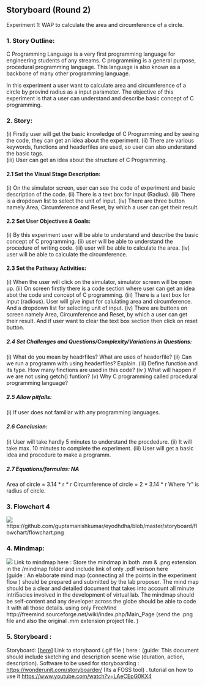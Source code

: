 ## Storyboard (Round 2)
Experiment 1: WAP to calculate the area and circumference of a circle.

### 1. Story Outline:

C Programming Language is a very first programming language for engineering students of any streams. C programming is a general purpose, procedural programming language. This language is also known as a backbone of many other programming language.

In this experiment a user want to calculate area and circumference of a circle by provind radius as a input parameter. The objective of this experiment is that a user can understand and describe basic concept of C programming.

### 2. Story:

(i) Firstly user will get the basic knowledge of C Programming and by seeing the code, they can get an idea about the experiment.
(ii) There are various keywords, functions and headerfiles are used, so user can also understand the basic tags.  
(iii)  User can get an idea about the structure of C Programming.

#### 2.1 Set the Visual Stage Description:
(i) On the simulator screen, user can see the code of experiment and basic description of the code.
(ii) There is a text box for input (Radius).
(iii) There is a dropdown list to select the unit of input.
(iv) There are three button namely Area, Circumference and Reset, by which a user can get their result.

#### 2.2 Set User Objectives & Goals:
(i) By this experiment user will be able to understand and describe the basic concept of C programming.
(ii) user will be able to understand the procedure of writing code.
(iii) user will be able to calculate the area.
(iv) user will be able to calculate the circumference.

#### 2.3 Set the Pathway Activities:

(i) When the user will click on the simulator, simulator screen will be open up.
(ii) On screen firstly there is a code section where user can get an idea abot the code and concept of C programming.
(iii) There is a text box for input (radious). User will give input for calulating area and circumference. And a dropdown list for selecting unit of input.
(iv) There are buttons on screen namely Area, Circumference and Reset, by which a user can get their result. And if user want to clear the text box section then click on reset button.

##### 2.4 Set Challenges and Questions/Complexity/Variations in Questions:

(i) What do you mean by headrfiles? What are uses of headerfile? 
(ii) Can we run a programm with using headerfiles? Explain.
(iii) Define function and its type. How many finctions are used in this code?
(iv ) What will happen if we are not using getch() funtion?
(v) Why C programming called procedural programming language?

##### 2.5 Allow pitfalls:
(i) If user does not familiar with any programming languages.
##### 2.6 Conclusion:
(i) User will take hardly 5 minutes to understand the procdedure.
(ii) It will take max. 10 minutes to complete the experiment.
(iii) User will get a basic idea and procedure to make a programm.

##### 2.7 Equations/formulas: NA
Area of circle = 3.14 * r * r
Circumference of circle = 2 * 3.14 * r
Where “r” is radius of circle.


### 3. Flowchart 4
<img src ="E:/ebootathon/Round 0-3 templete/flowchart.png">
https://github.com/guptamanishkumar/eyodhdha/blob/master/storyboard/flowchart/flowchart.png

### 4. Mindmap:
<img src="mindmap/mindmap.png"/>
 Link to mindmap here : Store the mindmap in both .mm & .png extension in the  /mindmap folder and include link of only .pdf verison here
 <br>
 (guide : An elaborate mind map (connecting all the points in the experiment flow ) should be prepared and submitted by the lab proposer. The mind map should be a clear and detailed document that takes into account all minute intri5acies involved in the development of virtual lab. The mindmap should be self-content and any developer across the globe should be able to code it with all those details. using only FreeMind http://freemind.sourceforge.net/wiki/index.php/Main_Page (send the .png file and also the original .mm extension project file. )

### 5. Storyboard :
Storyboard: <a href="Storyboard/carwiper.gif"> [here]</a>
Link to storybaord (.gif file ) here :
(guide: This document should include sketching and description scene wise (duration, action, description). Software to be used for storyboarding : https://wonderunit.com/storyboarder/ (Its a FOSS tool) . tutorial on how to use it https://www.youtube.com/watch?v=LAeCEpG0KX4
